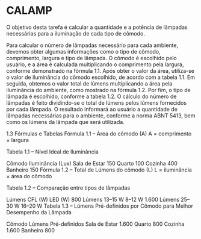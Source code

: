 # CALAMP

O objetivo desta tarefa é calcular a quantidade e a potência de lâmpadas necessárias para a iluminação de cada tipo de cômodo.

Para calcular o número de lâmpadas necessário para cada ambiente, devemos obter algumas informações como o tipo de cômodo, comprimento, largura e tipo de lâmpada. O cômodo é escolhido pelo usuário, e a área é calculada multiplicando o comprimento pela largura, conforme demonstrado na fórmula 1.1. Após obter o valor da área, utiliza-se o valor de iluminância do cômodo escolhido, de acordo com a tabela 1.1. Em seguida, obtemos o valor total de lúmens multiplicando a área pela iluminância do ambiente, como mostrado na fórmula 1.2. Por fim, o tipo de lâmpada é escolhido, conforme a tabela 1.2. O cálculo do número de lâmpadas é feito dividindo-se o total de lúmens pelos lúmens fornecidos por cada lâmpada. O resultado informará ao usuário a quantidade de lâmpadas necessárias para o ambiente, conforme a norma ABNT 5413, bem como os lúmens da lâmpada que será utilizada.

1.3 Fórmulas e Tabelas
Fórmula 1.1 – Área do cômodo (A)
A = comprimento × largura

Tabela 1.1 – Nível Ideal de Iluminância

Cômodo	Iluminância (Lux)
Sala de Estar	150
Quarto	100
Cozinha	400
Banheiro	150
Fórmula 1.2 – Total de Lúmens do cômodo (L)
L = iluminância × área do cômodo

Tabela 1.2 – Comparação entre tipos de lâmpadas

Lúmens	CFL (W)	LED (W)
800 Lúmens	13–15 W	8–12 W
1.600 Lúmens	25–30 W	16–20 W
Tabela 1.3 – Lúmens Pré-definidos por Cômodo para Melhor Desempenho da Lâmpada

Cômodo	Lúmens Pré-definidos
Sala de Estar	1.600
Quarto	800
Cozinha	1.600
Banheiro	800



